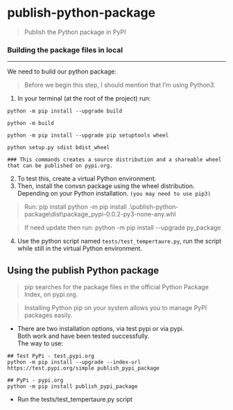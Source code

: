# publish-python-package

> Publish the Python package in PyPI

### Building the package files in local
------------------------

We need to build our python package:
> Before we begin this step, I should mention that I’m using Python3.

1. In your terminal (at the root of the project) run:

``` 
python -m pip install --upgrade build

python -m build

python -m pip install --upgrade pip setuptools wheel

python setup.py sdist bdist_wheel

### This commands creates a source distribution and a shareable wheel that can be published on pypi.org.
```

2. To test this, create a virtual Python environment.
3. Then, install the convsn package using the wheel distribution. Depending on your Python installation. ```(you may need to use pip3)```
> Run: pip install <relative-path>python -m pip install .\publish-python-package\dist\package_pypi-0.0.2-py3-none-any.whl

> If need update then run: python -m pip install --upgrade py_package

4. Use the python script named `tests/test_tempertaure.py`,
run the script while still in the virtual Python environment.

## Using the publish Python package
> pip searches for the package files in the official Python Package Index, on pypi.org.

> Installing Python pip on your system allows you to manage PyPI packages easily.

- There are two installation options, via test pypi or via pypi. </br>Both work and have been tested successfully. </br>
The way to use:
```
## Test PyPi - test.pypi.org
python -m pip install --upgrade --index-url https://test.pypi.org/simple publish_pypi_package

## PyPi - pypi.org
python -m pip install publish_pypi_package
```
- Run the tests/test_tempertaure.py script
